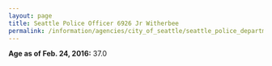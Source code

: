 ```yaml
---
layout: page
title: Seattle Police Officer 6926 Jr Witherbee
permalink: /information/agencies/city_of_seattle/seattle_police_department/copbook/6926/
---
```


**Age as of Feb. 24, 2016:** 37.0
